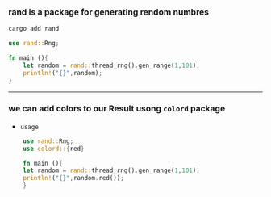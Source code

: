### rand is a package for generating rendom numbres

```bash
cargo add rand
```

```rs
use rand::Rng;

fn main (){
    let random = rand::thread_rng().gen_range(1,101);
    println!("{}",random);
}
```

---

### we can add colors to our Result usong `colord` package

- `usage`

```rs
    use rand::Rng;
    use colord::{red}

    fn main (){
    let random = rand::thread_rng().gen_range(1,101);
    println!("{}",random.red());
    }
```
